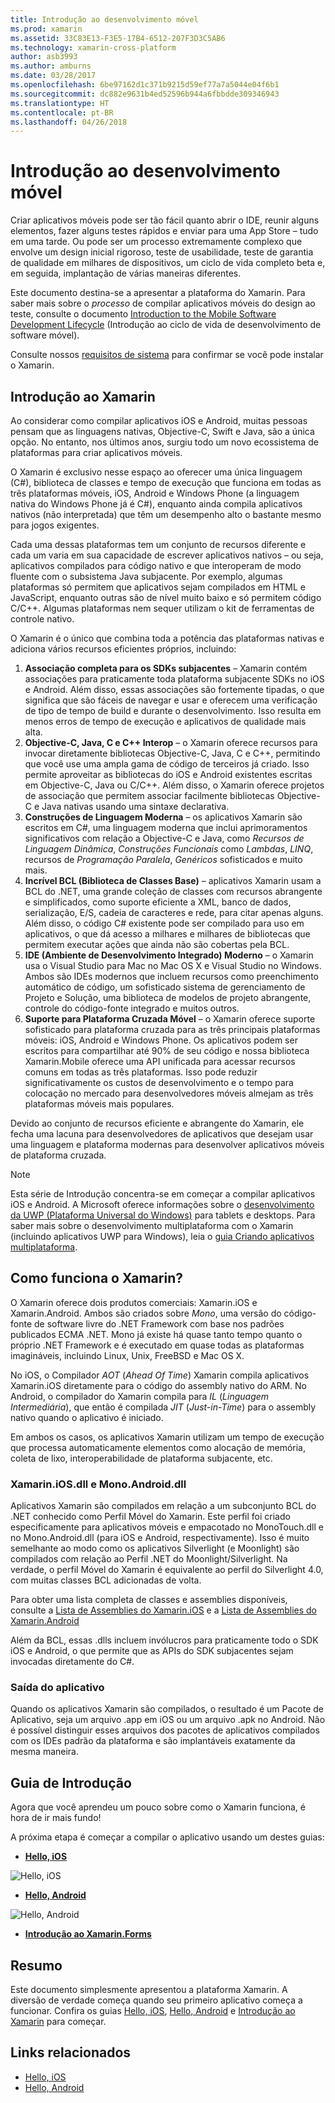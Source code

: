 ```yaml
---
title: Introdução ao desenvolvimento móvel
ms.prod: xamarin
ms.assetid: 33C83E13-F3E5-17B4-6512-207F3D3C5AB6
ms.technology: xamarin-cross-platform
author: asb3993
ms.author: amburns
ms.date: 03/28/2017
ms.openlocfilehash: 6be97162d1c371b9215d59ef77a7a5044e04f6b1
ms.sourcegitcommit: dc882e9631b4ed52596b944a6fbbdde309346943
ms.translationtype: HT
ms.contentlocale: pt-BR
ms.lasthandoff: 04/26/2018
---
```

# <a name="introduction-to-mobile-development"></a>Introdução ao desenvolvimento móvel

Criar aplicativos móveis pode ser tão fácil quanto abrir o IDE, reunir alguns elementos, fazer alguns testes rápidos e enviar para uma App Store – tudo em uma tarde. Ou pode ser um processo extremamente complexo que envolve um design inicial rigoroso, teste de usabilidade, teste de garantia de qualidade em milhares de dispositivos, um ciclo de vida completo beta e, em seguida, implantação de várias maneiras diferentes.

Este documento destina-se a apresentar a plataforma do Xamarin. Para saber mais sobre o *processo* de compilar aplicativos móveis do design ao teste, consulte o documento [Introduction to the Mobile Software Development Lifecycle](~/cross-platform/get-started/introduction-to-mobile-sdlc.md) (Introdução ao ciclo de vida de desenvolvimento de software móvel).

Consulte nossos [requisitos de sistema](~/cross-platform/get-started/requirements.md#mac) para confirmar se você pode instalar o Xamarin.

## <a name="introduction-to-xamarin"></a>Introdução ao Xamarin

Ao considerar como compilar aplicativos iOS e Android, muitas pessoas pensam que as linguagens nativas, Objective-C, Swift e Java, são a única opção. No entanto, nos últimos anos, surgiu todo um novo ecossistema de plataformas para criar aplicativos móveis.

O Xamarin é exclusivo nesse espaço ao oferecer uma única linguagem (C#), biblioteca de classes e tempo de execução que funciona em todas as três plataformas móveis, iOS, Android e Windows Phone (a linguagem nativa do Windows Phone já é C#), enquanto ainda compila aplicativos nativos (não interpretada) que têm um desempenho alto o bastante mesmo para jogos exigentes.

Cada uma dessas plataformas tem um conjunto de recursos diferente e cada um varia em sua capacidade de escrever aplicativos nativos – ou seja, aplicativos compilados para código nativo e que interoperam de modo fluente com o subsistema Java subjacente. Por exemplo, algumas plataformas só permitem que aplicativos sejam compilados em HTML e JavaScript, enquanto outras são de nível muito baixo e só permitem código C/C++. Algumas plataformas nem sequer utilizam o kit de ferramentas de controle nativo.

O Xamarin é o único que combina toda a potência das plataformas nativas e adiciona vários recursos eficientes próprios, incluindo:

1.   **Associação completa para os SDKs subjacentes** – Xamarin contém associações para praticamente toda plataforma subjacente SDKs no iOS e Android. Além disso, essas associações são fortemente tipadas, o que significa que são fáceis de navegar e usar e oferecem uma verificação de tipo de tempo de build e durante o desenvolvimento. Isso resulta em menos erros de tempo de execução e aplicativos de qualidade mais alta.
1.   **Objective-C, Java, C e C++ Interop** – o Xamarin oferece recursos para invocar diretamente bibliotecas Objective-C, Java, C e C++, permitindo que você use uma ampla gama de código de terceiros já criado. Isso permite aproveitar as bibliotecas do iOS e Android existentes escritas em Objective-C, Java ou C/C++. Além disso, o Xamarin oferece projetos de associação que permitem associar facilmente bibliotecas Objective-C e Java nativas usando uma sintaxe declarativa.
1.   **Construções de Linguagem Moderna** – os aplicativos Xamarin são escritos em C#, uma linguagem moderna que inclui aprimoramentos significativos com relação a Objective-C e Java, como *Recursos de Linguagem Dinâmica*, *Construções Funcionais* como *Lambdas*, *LINQ*, recursos de *Programação Paralela*, *Genéricos* sofisticados e muito mais.
1.   **Incrível BCL (Biblioteca de Classes Base)** – aplicativos Xamarin usam a BCL do .NET, uma grande coleção de classes com recursos abrangente e simplificados, como suporte eficiente a XML, banco de dados, serialização, E/S, cadeia de caracteres e rede, para citar apenas alguns. Além disso, o código C# existente pode ser compilado para uso em aplicativos, o que dá acesso a milhares e milhares de bibliotecas que permitem executar ações que ainda não são cobertas pela BCL.
1.   **IDE (Ambiente de Desenvolvimento Integrado) Moderno** – o Xamarin usa o Visual Studio para Mac no Mac OS X e Visual Studio no Windows. Ambos são IDEs modernos que incluem recursos como preenchimento automático de código, um sofisticado sistema de gerenciamento de Projeto e Solução, uma biblioteca de modelos de projeto abrangente, controle do código-fonte integrado e muitos outros.
1.   **Suporte para Plataforma Cruzada Móvel** – o Xamarin oferece suporte sofisticado para plataforma cruzada para as três principais plataformas móveis: iOS, Android e Windows Phone. Os aplicativos podem ser escritos para compartilhar até 90% de seu código e nossa biblioteca Xamarin.Mobile oferece uma API unificada para acessar recursos comuns em todas as três plataformas. Isso pode reduzir significativamente os custos de desenvolvimento e o tempo para colocação no mercado para desenvolvedores móveis almejam as três plataformas móveis mais populares.


Devido ao conjunto de recursos eficiente e abrangente do Xamarin, ele fecha uma lacuna para desenvolvedores de aplicativos que desejam usar uma linguagem e plataforma modernas para desenvolver aplicativos móveis de plataforma cruzada.


> [!NOTE]
> Esta série de Introdução concentra-se em começar a compilar aplicativos iOS e Android. A Microsoft oferece informações sobre o [desenvolvimento da UWP (Plataforma Universal do Windows)](https://docs.microsoft.com/windows/uwp/develop/) para tablets e desktops. Para saber mais sobre o desenvolvimento multiplataforma com o Xamarin (incluindo aplicativos UWP para Windows), leia o [guia Criando aplicativos multiplataforma](~/cross-platform/app-fundamentals/building-cross-platform-applications/index.md).



## <a name="how-does-xamarin-work"></a>Como funciona o Xamarin?

O Xamarin oferece dois produtos comerciais: Xamarin.iOS e Xamarin.Android. Ambos são criados sobre *Mono*, uma versão do código-fonte de software livre do .NET Framework com base nos padrões publicados ECMA .NET. Mono já existe há quase tanto tempo quanto o próprio .NET Framework e é executado em quase todas as plataformas imagináveis, incluindo Linux, Unix, FreeBSD e Mac OS X.

No iOS, o Compilador *AOT* (*Ahead Of Time*) Xamarin compila aplicativos Xamarin.iOS diretamente para o código do assembly nativo do ARM. No Android, o compilador do Xamarin compila para *IL* (*Linguagem Intermediária*), que então é compilada *JIT* (*Just-in-Time*) para o assembly nativo quando o aplicativo é iniciado.

Em ambos os casos, os aplicativos Xamarin utilizam um tempo de execução que processa automaticamente elementos como alocação de memória, coleta de lixo, interoperabilidade de plataforma subjacente, etc.



### <a name="xamariniosdll-and-monoandroiddll"></a>Xamarin.iOS.dll e Mono.Android.dll

Aplicativos Xamarin são compilados em relação a um subconjunto BCL do .NET conhecido como Perfil Móvel do Xamarin. Este perfil foi criado especificamente para aplicativos móveis e empacotado no MonoTouch.dll e no Mono.Android.dll (para iOS e Android, respectivamente). Isso é muito semelhante ao modo como os aplicativos Silverlight (e Moonlight) são compilados com relação ao Perfil .NET do Moonlight/Silverlight. Na verdade, o perfil Móvel do Xamarin é equivalente ao perfil do Silverlight 4.0, com muitas classes BCL adicionadas de volta.

Para obter uma lista completa de classes e assemblies disponíveis, consulte a [Lista de Assemblies do Xamarin.iOS](~/cross-platform/internals/available-assemblies.md) e a [Lista de Assemblies do Xamarin.Android](~/cross-platform/internals/available-assemblies.md)

Além da BCL, essas .dlls incluem invólucros para praticamente todo o SDK iOS e Android, o que permite que as APIs do SDK subjacentes sejam invocadas diretamente do C#.



### <a name="application-output"></a>Saída do aplicativo

Quando os aplicativos Xamarin são compilados, o resultado é um Pacote de Aplicativo, seja um arquivo .app em iOS ou um arquivo .apk no Android. Não é possível distinguir esses arquivos dos pacotes de aplicativos compilados com os IDEs padrão da plataforma e são implantáveis exatamente da mesma maneira.



## <a name="getting-started"></a>Guia de Introdução

Agora que você aprendeu um pouco sobre como o Xamarin funciona, é hora de ir mais fundo!

A próxima etapa é começar a compilar o aplicativo usando um destes guias:

* [**Hello, iOS**](~/ios/get-started/hello-ios/index.md)

![](introduction-to-mobile-development-images/ios.png "Hello, iOS")


* [**Hello, Android**](~/android/get-started/hello-android/index.md)

![](introduction-to-mobile-development-images/android.png "Hello, Android")


* [**Introdução ao Xamarin.Forms**](~/xamarin-forms/get-started/introduction-to-xamarin-forms.md)





## <a name="summary"></a>Resumo

Este documento simplesmente apresentou a plataforma Xamarin. A diversão de verdade começa quando seu primeiro aplicativo começa a funcionar. Confira os guias [Hello, iOS](~/ios/get-started/hello-ios/index.md), [Hello, Android](~/android/get-started/hello-android/index.md) e [Introdução ao Xamarin](~/xamarin-forms/get-started/introduction-to-xamarin-forms.md) para começar.


## <a name="related-links"></a>Links relacionados

- [Hello, iOS](~/ios/get-started/hello-ios/index.md)
- [Hello, Android](~/android/get-started/hello-android/index.md)
